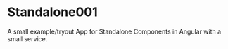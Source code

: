 # Standalone001

A small example/tryout App for Standalone Components in Angular with a small service.
